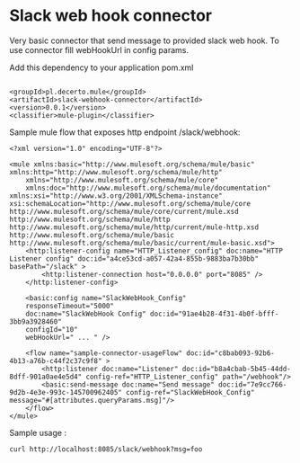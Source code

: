 # Slack web hook connector

Very basic connector that send message to provided slack web hook. 
To use connector fill webHookUrl in config params. 





Add this dependency to your application pom.xml

```

<groupId>pl.decerto.mule</groupId>
<artifactId>slack-webhook-connector</artifactId>
<version>0.0.1</version>
<classifier>mule-plugin</classifier>
```



Sample mule flow that exposes http endpoint /slack/webhook:


```
<?xml version="1.0" encoding="UTF-8"?>

<mule xmlns:basic="http://www.mulesoft.org/schema/mule/basic" xmlns:http="http://www.mulesoft.org/schema/mule/http"
	xmlns="http://www.mulesoft.org/schema/mule/core"
	xmlns:doc="http://www.mulesoft.org/schema/mule/documentation" xmlns:xsi="http://www.w3.org/2001/XMLSchema-instance" xsi:schemaLocation="http://www.mulesoft.org/schema/mule/core http://www.mulesoft.org/schema/mule/core/current/mule.xsd
http://www.mulesoft.org/schema/mule/http http://www.mulesoft.org/schema/mule/http/current/mule-http.xsd
http://www.mulesoft.org/schema/mule/basic http://www.mulesoft.org/schema/mule/basic/current/mule-basic.xsd">
	<http:listener-config name="HTTP_Listener_config" doc:name="HTTP Listener config" doc:id="a4ce53cd-a057-42a4-855b-9883ba7b30bb" basePath="/slack" >
		<http:listener-connection host="0.0.0.0" port="8085" />
	</http:listener-config>
	
	<basic:config name="SlackWebHook_Config" 
	responseTimeout="5000" 
	doc:name="SlackWebHook Config" doc:id="91ae4b28-4f31-4b0f-bfff-3bb9a3928460" 
	configId="10"
	webHookUrl=" ... " />
	
	<flow name="sample-connector-usageFlow" doc:id="c8bab093-92b6-4b13-a76b-c44f2c37c9f8" >
		<http:listener doc:name="Listener" doc:id="b8a4cbab-5b45-44dd-8dff-901a0ae4e5d4" config-ref="HTTP_Listener_config" path="/webhook"/>
		<basic:send-message doc:name="Send message" doc:id="7e9cc766-9d2b-4e3e-993c-145700962405" config-ref="SlackWebHook_Config" message="#[attributes.queryParams.msg]"/>
	</flow>
</mule>

```


Sample usage :

```
curl http://localhost:8085/slack/webhook?msg=foo
```